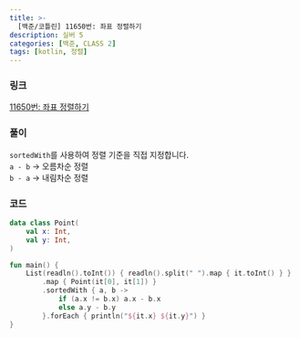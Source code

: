```yaml
---
title: >-
  [백준/코틀린] 11650번: 좌표 정렬하기
description: 실버 5
categories: [백준, CLASS 2]
tags: [kotlin, 정렬]
---
```


### 링크
[11650번: 좌표 정렬하기](https://www.acmicpc.net/problem/11650)

### 풀이
`sortedWith`를 사용하여 정렬 기준을 직접 지정합니다.\
`a - b` -> 오름차순 정렬\
`b - a` -> 내림차순 정렬

### 코드
```kotlin
data class Point(
    val x: Int,
    val y: Int,
)

fun main() {
    List(readln().toInt()) { readln().split(" ").map { it.toInt() } }
        .map { Point(it[0], it[1]) }
        .sortedWith { a, b ->
            if (a.x != b.x) a.x - b.x
            else a.y - b.y
        }.forEach { println("${it.x} ${it.y}") }
}

```
